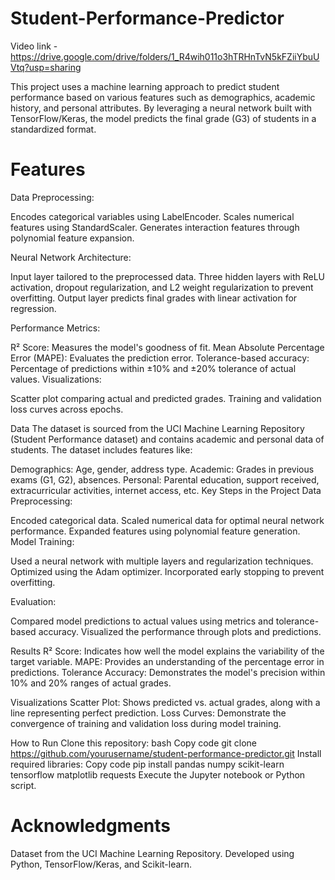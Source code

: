 # Student-Performance-Predictor

Video link - https://drive.google.com/drive/folders/1_R4wih011o3hTRHnTvN5kFZiiYbuUVtq?usp=sharing

This project uses a machine learning approach to predict student performance based on various features such as demographics, academic history, and personal attributes. By leveraging a neural network built with TensorFlow/Keras, the model predicts the final grade (G3) of students in a standardized format.

# Features
Data Preprocessing:

Encodes categorical variables using LabelEncoder.
Scales numerical features using StandardScaler.
Generates interaction features through polynomial feature expansion.

Neural Network Architecture:

Input layer tailored to the preprocessed data.
Three hidden layers with ReLU activation, dropout regularization, and L2 weight regularization to prevent overfitting.
Output layer predicts final grades with linear activation for regression.

Performance Metrics:

R² Score: Measures the model's goodness of fit.
Mean Absolute Percentage Error (MAPE): Evaluates the prediction error.
Tolerance-based accuracy: Percentage of predictions within ±10% and ±20% tolerance of actual values.
Visualizations:

Scatter plot comparing actual and predicted grades.
Training and validation loss curves across epochs.

Data
The dataset is sourced from the UCI Machine Learning Repository (Student Performance dataset) and contains academic and personal data of students. The dataset includes features like:

Demographics: Age, gender, address type.
Academic: Grades in previous exams (G1, G2), absences.
Personal: Parental education, support received, extracurricular activities, internet access, etc.
Key Steps in the Project
Data Preprocessing:

Encoded categorical data.
Scaled numerical data for optimal neural network performance.
Expanded features using polynomial feature generation.
Model Training:

Used a neural network with multiple layers and regularization techniques.
Optimized using the Adam optimizer.
Incorporated early stopping to prevent overfitting.

Evaluation:

Compared model predictions to actual values using metrics and tolerance-based accuracy.
Visualized the performance through plots and predictions.

Results
R² Score: Indicates how well the model explains the variability of the target variable.
MAPE: Provides an understanding of the percentage error in predictions.
Tolerance Accuracy: Demonstrates the model's precision within 10% and 20% ranges of actual grades.

Visualizations
Scatter Plot: Shows predicted vs. actual grades, along with a line representing perfect prediction.
Loss Curves: Demonstrate the convergence of training and validation loss during model training.

How to Run
Clone this repository:
bash
Copy code
git clone https://github.com/yourusername/student-performance-predictor.git
Install required libraries:
Copy code
pip install pandas numpy scikit-learn tensorflow matplotlib requests
Execute the Jupyter notebook or Python script.

# Acknowledgments
Dataset from the UCI Machine Learning Repository.
Developed using Python, TensorFlow/Keras, and Scikit-learn.
